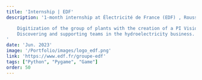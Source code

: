 ```yaml
---
title: 'Internship | EDF'
description: '1-month internship at Électricité de France (EDF) , Rousset, France.

    Digitization of the group of plants with the creation of a PI Vision dashboard.
    Discovering and supporting teams in the hydroelectricity business.
'
date: 'Jun. 2023'
image: '/Portfolio/images/logo_edf.png'
link: 'https://www.edf.fr/groupe-edf'
tags: ["Python", "Pygame", "Game"]
order: 50
---
```

